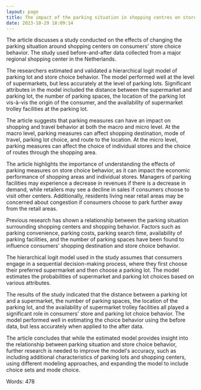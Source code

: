 ```yaml
---
layout: page
title: The impact of the parking situation in shopping centres on store choice behaviour
date: 2023-10-29 18:09:14
---
```

The article discusses a study conducted on the effects of changing the parking situation around shopping centers on consumers' store choice behavior. The study used before-and-after data collected from a major regional shopping center in the Netherlands. 

The researchers estimated and validated a hierarchical logit model of parking lot and store choice behavior. The model performed well at the level of supermarkets, but less accurately at the level of parking lots. Significant attributes in the model included the distance between the supermarket and parking lot, the number of parking spaces, the location of the parking lot vis-à-vis the origin of the consumer, and the availability of supermarket trolley facilities at the parking lot.

The article suggests that parking measures can have an impact on shopping and travel behavior at both the macro and micro level. At the macro level, parking measures can affect shopping destination, mode of travel, parking lot choice, and route to the location. At the micro level, parking measures can affect the choice of individual stores and the choice of routes through the shopping area.

The article highlights the importance of understanding the effects of parking measures on store choice behavior, as it can impact the economic performance of shopping areas and individual stores. Managers of parking facilities may experience a decrease in revenues if there is a decrease in demand, while retailers may see a decline in sales if consumers choose to visit other centers. Additionally, residents living near retail areas may be concerned about congestion if consumers choose to park further away from the retail areas.

Previous research has shown a relationship between the parking situation surrounding shopping centers and shopping behavior. Factors such as parking convenience, parking costs, parking search time, availability of parking facilities, and the number of parking spaces have been found to influence consumers' shopping destination and store choice behavior.

The hierarchical logit model used in the study assumes that consumers engage in a sequential decision-making process, where they first choose their preferred supermarket and then choose a parking lot. The model estimates the probabilities of supermarket and parking lot choices based on various attributes.

The results of the study indicated that the distance between a parking lot and a supermarket, the number of parking spaces, the location of the parking lot, and the availability of supermarket trolley facilities all played a significant role in consumers' store and parking lot choice behavior. The model performed well in estimating the choice behavior using the before data, but less accurately when applied to the after data.

The article concludes that while the estimated model provides insight into the relationship between parking situation and store choice behavior, further research is needed to improve the model's accuracy, such as including additional characteristics of parking lots and shopping centers, using different modeling approaches, and expanding the model to include choice sets and mode choice.

Words: 478